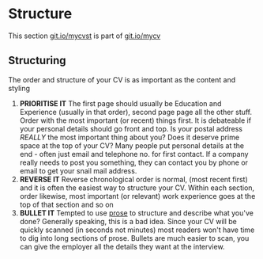 # Structure

This section [git.io/mycvst](http://git.io/mycvst) is part of [git.io/mycv](http://git.io/mycv)

## Structuring

The order and structure of your CV is as important as the content and styling

1. **PRIORITISE IT** The first page should usually be Education and Experience (usually in that order), second page page all the other stuff. Order with the most important (or recent) things first. It is debateable if your personal details should go front and top. Is your postal address *REALLY* the most important thing about you? Does it deserve prime space at the top of your CV? Many people put personal details at the end  - often just email and telephone no. for first contact. If a company really needs to post you something, they can contact you by phone or email to get your snail mail address.
2. **REVERSE IT** Reverse chronological order is normal, (most recent first) and it is often the easiest way to structure your CV. Within each section, order likewise, most important (or relevant) work experience goes at the top of that section and so on
3. **BULLET IT** Tempted to use [prose](https://en.wikipedia.org/wiki/Prose) to structure and describe what you've done? Generally speaking, this is a bad idea. Since your CV will be quickly scanned (in seconds not minutes) most readers won't have time to dig into long sections of prose. Bullets are much easier to scan, you can give the employer all the details they want at the interview.
